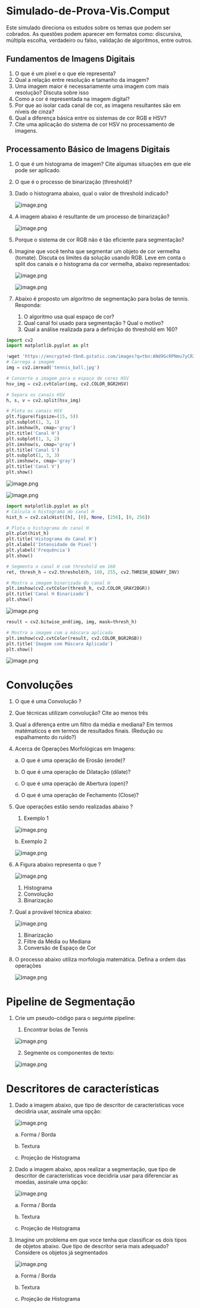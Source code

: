 # Simulado-de-Prova-Vis.Comput

Este simulado direciona os estudos sobre os temas que podem ser cobrados. As questões podem aparecer em formatos como: discursiva, múltipla escolha, verdadeiro ou falso, validação de algoritmos, entre outros. 

## Fundamentos de Imagens Digitais

1. O que é um pixel e o que ele representa?
2. Qual a relação entre resolução e tamanho da imagem?
3. Uma imagem maior é necessariamente uma imagem com mais resolução? Discuta sobre isso
4. Como a cor é representada na imagem digital?
5. Por que ao isolar cada canal de cor, as imagens resultantes são em níveis de cinza?
6. Qual a diferença básica entre os sistemas de cor RGB e HSV?
7. Cite uma aplicação do sistema de cor HSV no processamento de imagens.

## Processamento Básico de Imagens Digitais

1. O que é um histograma de imagem? Cite algumas situações em que ele pode ser aplicado.
2. O que é o processo de binarização (threshold)?
3. Dado o histograma abaixo, qual o valor de threshold indicado? 
    
    ![image.png](images//image.png)
    
4. A imagem abaixo é resultante de um processo de binarização? 

    ![image.png](images//image1.png)

1. Porque o sistema de cor RGB não é tão eficiente para segmentação? 

1. Imagine que você tenha que segmentar um objeto de cor vermelha (tomate). Discuta os limites da solução usando RGB. Leve em conta o split dos canais e o histograma da cor vermelha, abaixo representados:

    ![image.png](images//image2.png)

    ![image.png](images//image3.png)

1. Abaixo é proposto um algoritmo de segmentação para bolas de tennis. Responda:
    1. O algoritmo usa qual espaço de cor?
    2. Qual canal foi usado para segmentação ? Qual o motivo?
    3. Qual a análise realizada para a definição do threshold em 160?

```python
import cv2
import matplotlib.pyplot as plt

!wget 'https://encrypted-tbn0.gstatic.com/images?q=tbn:ANd9GcRPNmu7yCR3QemtNCgfY0QOOnW_Vg0arczF38Dumv2Vayx9E7IMwQbMUqApXJW8nxz6pXc&usqp=CAU' -O 'tennis_ball.jpg'
# Carrega a imagem
img = cv2.imread('tennis_ball.jpg')

# Converte a imagem para o espaço de cores HSV
hsv_img = cv2.cvtColor(img, cv2.COLOR_BGR2HSV)

# Separa os canais HSV
h, s, v = cv2.split(hsv_img)

# Plota os canais HSV
plt.figure(figsize=(15, 5))
plt.subplot(1, 3, 1)
plt.imshow(h, cmap='gray')
plt.title('Canal H')
plt.subplot(1, 3, 2)
plt.imshow(s, cmap='gray')
plt.title('Canal S')
plt.subplot(1, 3, 3)
plt.imshow(v, cmap='gray')
plt.title('Canal V')
plt.show()
```

![image.png](images//image4.png)

![image.png](images//image5.png)

```python
import matplotlib.pyplot as plt
# Calcula o histograma do canal H
hist_h = cv2.calcHist([h], [0], None, [256], [0, 256])

# Plota o histograma do canal H
plt.plot(hist_h)
plt.title('Histograma do Canal H')
plt.xlabel('Intensidade de Pixel')
plt.ylabel('Frequência')
plt.show()

# Segmenta o canal H com threshold em 160
ret, thresh_h = cv2.threshold(h, 160, 255, cv2.THRESH_BINARY_INV)

# Mostra a imagem binarizada do canal H
plt.imshow(cv2.cvtColor(thresh_h, cv2.COLOR_GRAY2BGR))
plt.title('Canal H Binarizado')
plt.show()

```

![image.png](images//image6.png)

```python
result = cv2.bitwise_and(img, img, mask=thresh_h)

# Mostra a imagem com a máscara aplicada
plt.imshow(cv2.cvtColor(result, cv2.COLOR_BGR2RGB))
plt.title('Imagem com Máscara Aplicada')
plt.show()

```

![image.png](images//image7.png)

# Convoluções

1. O que é uma Convolução ? 
2. Que técnicas utilizam convolução? Cite ao menos três
3. Qual a diferença entre um filtro da média e mediana? Em termos matématicos e em termos de resultados finais. (Redução ou espalhamento do ruído?)
4. Acerca de Operações Morfológicas em Imagens:
   
    a. O que é uma operação de Erosão (erode)?
   
    b. O que é uma operação de Dilatação (dilate)?
   
    c. O que é uma operação de Abertura (open)?
   
    d. O que é uma operação de Fechamento (Close)?
   
    
6. Que operações estão sendo realizadas abaixo ? 
    1. Exemplo 1
    
    ![image.png](images//image8.png)
    
    b. Exemplo 2
    

    ![image.png](images//image9.png)

7. A Figura abaixo representa o que ? 
    
    ![image.png](images//image10.png)
    
    1. Histograma
    2. Convolução
    3. Binarização

8. Qual a provável técnica abaixo: 
    
    ![image.png](images//image11.png)
    
    1. Binarização
    2. Filtre da Média ou Mediana
    3. Conversão de Espaço de Cor

9. O processo abaixo utiliza morfologia matemática. Defina a ordem das operações

    ![image.png](images//image12.png)

# Pipeline de Segmentação

1. Crie um pseudo-código para o seguinte pipeline: 
    1. Encontrar bolas de Tennis
    
    ![image.png](images//image13.png)
    

    2. Segmente os componentes de texto:

    ![image.png](images//image14.png)

# Descritores de características

1. Dado a imagem abaixo, que tipo de descritor de características voce decidiria usar, assinale uma opção:

    ![image.png](images//image15.png)

    a. Forma / Borda
   
    b. Textura
   
    c. Projeção de Histograma

3. Dado a imagem abaixo, apos realizar a segmentação, que tipo de descritor de características voce decidiria usar para diferenciar as moedas, assinale uma opção:
    
    ![image.png](images//image16.png)
    

    a. Forma / Borda
   
    b. Textura
   
    c. Projeção de Histograma

4. Imagine um problema em que voce tenha que classificar os dois tipos de objetos abaixo. Que tipo de descritor seria mais adequado? Considere os objetos já segmentados

    ![image.png](images//image17.png)

    a. Forma / Borda

    b. Textura

    c. Projeção de Histograma
